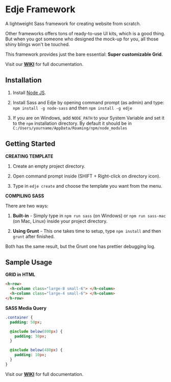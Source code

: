 # Edje Framework

A lightweight Sass framework for creating website from scratch.

Other frameworks offers tons of ready-to-use UI kits, which is a good thing. But when you got someone who designed the mock-up for you, all those shiny blings won't be touched.

This framework provides just the bare essential: **Super customizable Grid**.

Visit our [**WIKI**](https://github.com/hrsetyono/edje/wiki/) for full documentation.

## Installation

1. Install [Node JS](https://nodejs.org/download/).

2. Install Sass and Edje by opening command prompt (as admin) and type: `npm install -g node-sass` and then `npm install -g edje`

3. If you are on Windows, add `NODE_PATH` to your System Variable and set it to the `npm` installation directory. By default it should be in `C:/Users/yourname/AppData/Roaming/npm/node_modules`

## Getting Started

**CREATING TEMPLATE**

1. Create an empty project directory.

2. Open command prompt inside (SHIFT + Right-click on directory icon).

3. Type in `edje create` and choose the template you want from the menu.

**COMPILING SASS**

There are two ways:

1. **Built-in** - Simply type in `npm run sass` (on Windows) or `npm run sass-mac` (on Mac, Linux) inside your project directory.

2. **Using Grunt** - This one takes time to setup, type `npm install` and then `grunt` after finished.

Both has the same result, but the Grunt one has prettier debugging log.

## Sample Usage

**GRID in HTML**

```html
<h-row>
  <h-column class="large-8 small-6"> </h-column>
  <h-column class="large-4 small-6"> </h-column>
</h-row>  
```

**SASS Media Query**

```sass
.container {
  padding: 50px;

  @include below(800px) {
    padding: 30px;  
  }

  @include below(480px) {
    padding: 10px;
  }
}
```


Visit our [**WIKI**](https://github.com/hrsetyono/edje/wiki/) for full documentation.
